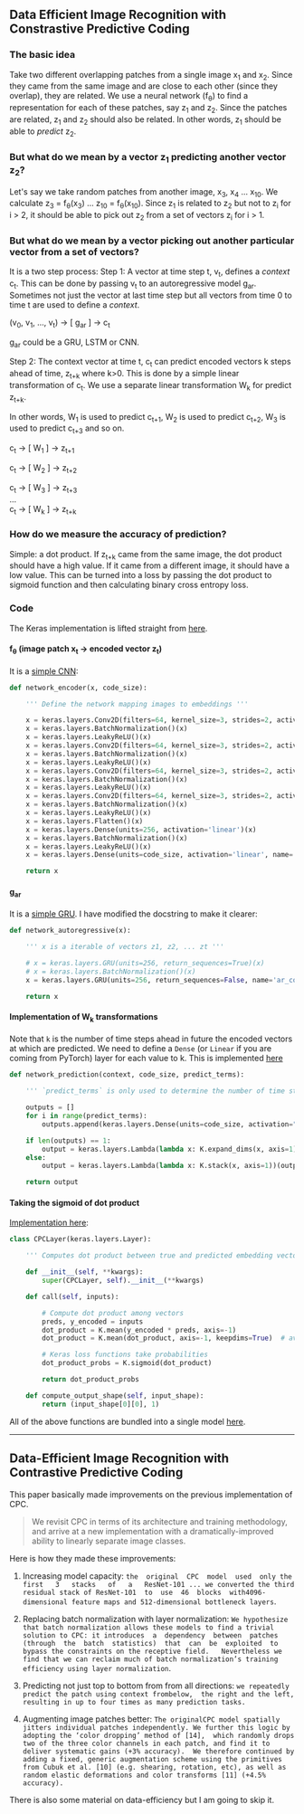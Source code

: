 ## Data Efficient Image Recognition with Constrastive Predictive Coding

### The basic idea
Take two different overlapping patches from a single image x<sub>1</sub> and x<sub>2</sub>. Since they came from the same image and are close to each other (since they overlap), they are related. We use a neural network (f<sub>θ</sub>) to find a representation for each of these patches, say z<sub>1</sub> and z<sub>2</sub>. Since the patches are related, z<sub>1</sub> and z<sub>2</sub> should also be related. In other words, z<sub>1</sub> should be able to _predict_ z<sub>2</sub>.

### But what do we mean by a vector z<sub>1</sub> predicting another vector z<sub>2</sub>?

Let's say we take random patches from another image, x<sub>3</sub>, x<sub>4</sub> ... x<sub>10</sub>. We calculate z<sub>3</sub> = f<sub>θ</sub>(x<sub>3</sub>) ... z<sub>10</sub> = f<sub>θ</sub>(x<sub>10</sub>). Since z<sub>1</sub> is related to z<sub>2</sub> but not to z<sub>i</sub> for i > 2, it should be able to pick out z<sub>2</sub> from a set of vectors z<sub>i</sub> for i > 1.

### But what do we mean by a vector picking out another particular vector from a set of vectors?
It is a two step process:
Step 1: A vector at time step t, v<sub>t</sub>, defines a _context_ c<sub>t</sub>. This can be done by passing v<sub>t</sub> to an autoregressive model g<sub>ar</sub>. Sometimes not just the vector at last time step but all vectors from time 0 to time t are used to define a _context_.

(v<sub>0</sub>, v<sub>1</sub>, ..., v<sub>t</sub>) → [ g<sub>ar</sub> ] → c<sub>t</sub>

g<sub>ar</sub> could be a GRU, LSTM or CNN.

Step 2: The context vector at time t, c<sub>t</sub> can predict encoded vectors k steps ahead of time, z<sub>t+k</sub> where k>0. This is done by a simple linear transformation of c<sub>t</sub>. We use a separate linear transformation W<sub>k</sub> for predict
z<sub>t+k</sub>.

In other words, W<sub>1</sub> is used to predict c<sub>t+1</sub>, W<sub>2</sub> is used to predict c<sub>t+2</sub>, W<sub>3</sub> is used to predict c<sub>t+3</sub> and so on.

c<sub>t</sub> → [ W<sub>1</sub> ] → z<sub>t+1</sub>

c<sub>t</sub> → [ W<sub>2</sub> ] → z<sub>t+2</sub>

c<sub>t</sub> → [ W<sub>3</sub> ] → z<sub>t+3</sub>
<br>...<br>
c<sub>t</sub> → [ W<sub>k</sub> ] → z<sub>t+k</sub>

### How do we measure the accuracy of prediction?
Simple: a dot product. If z<sub>t+k</sub> came from the same image, the dot product should have a high value. If it came from a different image, it should have a low value. This can be turned into a loss by passing the dot product to sigmoid function and then calculating binary cross entropy loss.

### Code
The Keras implementation is lifted straight from [here](https://github.com/davidtellez/contrastive-predictive-coding/blob/master/train_model.py).

#### f<sub>θ</sub> (image patch x<sub>t</sub> → encoded vector z<sub>t</sub>)
It is a [simple CNN](https://github.com/davidtellez/contrastive-predictive-coding/blob/master/train_model.py#L14-L36):
```python
def network_encoder(x, code_size):

    ''' Define the network mapping images to embeddings '''

    x = keras.layers.Conv2D(filters=64, kernel_size=3, strides=2, activation='linear')(x)
    x = keras.layers.BatchNormalization()(x)
    x = keras.layers.LeakyReLU()(x)
    x = keras.layers.Conv2D(filters=64, kernel_size=3, strides=2, activation='linear')(x)
    x = keras.layers.BatchNormalization()(x)
    x = keras.layers.LeakyReLU()(x)
    x = keras.layers.Conv2D(filters=64, kernel_size=3, strides=2, activation='linear')(x)
    x = keras.layers.BatchNormalization()(x)
    x = keras.layers.LeakyReLU()(x)
    x = keras.layers.Conv2D(filters=64, kernel_size=3, strides=2, activation='linear')(x)
    x = keras.layers.BatchNormalization()(x)
    x = keras.layers.LeakyReLU()(x)
    x = keras.layers.Flatten()(x)
    x = keras.layers.Dense(units=256, activation='linear')(x)
    x = keras.layers.BatchNormalization()(x)
    x = keras.layers.LeakyReLU()(x)
    x = keras.layers.Dense(units=code_size, activation='linear', name='encoder_embedding')(x)

    return x
```

#### g<sub>ar</sub>
It is a [simple GRU](https://github.com/davidtellez/contrastive-predictive-coding/blob/master/train_model.py#L39-L47). I have modified the docstring to make it clearer:
```python
def network_autoregressive(x):

    ''' x is a iterable of vectors z1, z2, ... zt '''

    # x = keras.layers.GRU(units=256, return_sequences=True)(x)
    # x = keras.layers.BatchNormalization()(x)
    x = keras.layers.GRU(units=256, return_sequences=False, name='ar_context')(x)

    return x
```

#### Implementation of W<sub>k</sub> transformations
Note that `k` is the number of time steps ahead in future the encoded vectors at which are predicted. We need to define a `Dense` (or `Linear` if you are coming from PyTorch) layer for each value to k. This is implemented [here](https://github.com/davidtellez/contrastive-predictive-coding/blob/master/train_model.py#L50-L63)

```python
def network_prediction(context, code_size, predict_terms):

    ''' `predict_terms` is only used to determine the number of time steps ahead of time. '''

    outputs = []
    for i in range(predict_terms):
        outputs.append(keras.layers.Dense(units=code_size, activation="linear", name='z_t_{i}'.format(i=i))(context))

    if len(outputs) == 1:
        output = keras.layers.Lambda(lambda x: K.expand_dims(x, axis=1))(outputs[0])
    else:
        output = keras.layers.Lambda(lambda x: K.stack(x, axis=1))(outputs)

    return output
```

#### Taking the sigmoid of dot product
[Implementation here](https://github.com/davidtellez/contrastive-predictive-coding/blob/master/train_model.py#L66-L86):

```python
class CPCLayer(keras.layers.Layer):

    ''' Computes dot product between true and predicted embedding vectors '''

    def __init__(self, **kwargs):
        super(CPCLayer, self).__init__(**kwargs)

    def call(self, inputs):

        # Compute dot product among vectors
        preds, y_encoded = inputs
        dot_product = K.mean(y_encoded * preds, axis=-1)
        dot_product = K.mean(dot_product, axis=-1, keepdims=True)  # average along the temporal dimension

        # Keras loss functions take probabilities
        dot_product_probs = K.sigmoid(dot_product)

        return dot_product_probs

    def compute_output_shape(self, input_shape):
        return (input_shape[0][0], 1)
```

All of the above functions are bundled into a single model [here](https://github.com/davidtellez/contrastive-predictive-coding/blob/master/train_model.py#L89).

---

## Data-Efficient Image Recognition with Contrastive Predictive Coding

This paper basically made improvements on the previous implementation of CPC.

> We revisit CPC in terms of its architecture and training methodology, and arrive at a new implementation  with  a  dramatically-improved  ability  to  linearly  separate  image  classes.

Here is how they made these improvements:

1. Increasing model capacity: `the  original  CPC  model  used  only the   first   3   stacks   of   a   ResNet-101 ... we converted the third residual stack of ResNet-101  to  use  46  blocks  with4096-dimensional feature maps and 512-dimensional bottleneck layers`.

2. Replacing batch normalization with layer normalization: `We hypothesize that batch normalization allows these models to find a trivial solution to CPC: it introduces  a  dependency  between  patches  (through  the  batch  statistics)  that  can  be  exploited  to bypass the constraints on the receptive field.   Nevertheless we find that we can reclaim much of batch normalization’s training efficiency using layer normalization`.

3. Predicting not just top to bottom from from all directions: `we repeatedly predict the patch using context frombelow,  the right and the left,  resulting in up to four times as many prediction tasks.`

4. Augmenting image patches better: `The originalCPC model spatially jitters individual patches independently. We further this logic by adopting the ‘color dropping’ method of [14],  which randomly drops two of the three color channels in each patch, and find it to deliver systematic gains (+3% accuracy).  We therefore continued by adding a fixed, generic augmentation scheme using the primitives from Cubuk et al. [10] (e.g. shearing, rotation, etc), as well as random elastic deformations and color transforms [11] (+4.5% accuracy).`

There is also some material on data-efficiency but I am going to skip it.
